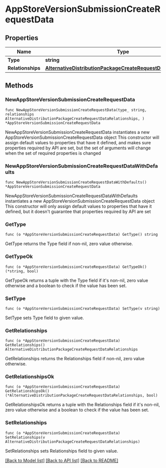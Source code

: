 # AppStoreVersionSubmissionCreateRequestData

## Properties

Name | Type | Description | Notes
------------ | ------------- | ------------- | -------------
**Type** | **string** |  | 
**Relationships** | [**AlternativeDistributionPackageCreateRequestDataRelationships**](AlternativeDistributionPackageCreateRequestDataRelationships.md) |  | 

## Methods

### NewAppStoreVersionSubmissionCreateRequestData

`func NewAppStoreVersionSubmissionCreateRequestData(type_ string, relationships AlternativeDistributionPackageCreateRequestDataRelationships, ) *AppStoreVersionSubmissionCreateRequestData`

NewAppStoreVersionSubmissionCreateRequestData instantiates a new AppStoreVersionSubmissionCreateRequestData object
This constructor will assign default values to properties that have it defined,
and makes sure properties required by API are set, but the set of arguments
will change when the set of required properties is changed

### NewAppStoreVersionSubmissionCreateRequestDataWithDefaults

`func NewAppStoreVersionSubmissionCreateRequestDataWithDefaults() *AppStoreVersionSubmissionCreateRequestData`

NewAppStoreVersionSubmissionCreateRequestDataWithDefaults instantiates a new AppStoreVersionSubmissionCreateRequestData object
This constructor will only assign default values to properties that have it defined,
but it doesn't guarantee that properties required by API are set

### GetType

`func (o *AppStoreVersionSubmissionCreateRequestData) GetType() string`

GetType returns the Type field if non-nil, zero value otherwise.

### GetTypeOk

`func (o *AppStoreVersionSubmissionCreateRequestData) GetTypeOk() (*string, bool)`

GetTypeOk returns a tuple with the Type field if it's non-nil, zero value otherwise
and a boolean to check if the value has been set.

### SetType

`func (o *AppStoreVersionSubmissionCreateRequestData) SetType(v string)`

SetType sets Type field to given value.


### GetRelationships

`func (o *AppStoreVersionSubmissionCreateRequestData) GetRelationships() AlternativeDistributionPackageCreateRequestDataRelationships`

GetRelationships returns the Relationships field if non-nil, zero value otherwise.

### GetRelationshipsOk

`func (o *AppStoreVersionSubmissionCreateRequestData) GetRelationshipsOk() (*AlternativeDistributionPackageCreateRequestDataRelationships, bool)`

GetRelationshipsOk returns a tuple with the Relationships field if it's non-nil, zero value otherwise
and a boolean to check if the value has been set.

### SetRelationships

`func (o *AppStoreVersionSubmissionCreateRequestData) SetRelationships(v AlternativeDistributionPackageCreateRequestDataRelationships)`

SetRelationships sets Relationships field to given value.



[[Back to Model list]](../README.md#documentation-for-models) [[Back to API list]](../README.md#documentation-for-api-endpoints) [[Back to README]](../README.md)


